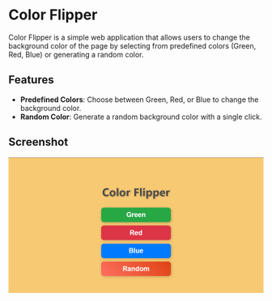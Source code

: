# Color Flipper

Color Flipper is a simple web application that allows users to change the background color of the page by selecting from predefined colors (Green, Red, Blue) or generating a random color.

## Features

- **Predefined Colors**: Choose between Green, Red, or Blue to change the background color.
- **Random Color**: Generate a random background color with a single click.


## Screenshot

![Color Flipper Screenshot](./Screenshot.png)
